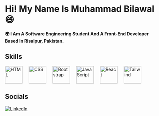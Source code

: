 # **Hi! My Name Is Muhammad Bilawal 😄**

**🌍 I Am A Software Engineering Student And A Front-End Developer Based In Risalpur, Pakistan.**

## Skills
<div style="display: flex;">
  <img src="https://skillicons.dev/icons?i=html" alt="HTML" style="height: 56px; margin-right: 20px; cursor: pointer; transition: transform 0.5s;" />
  <img src="https://skillicons.dev/icons?i=css" alt="CSS" style="height: 56px; margin-right: 20px; cursor: pointer; transition: transform 0.5s;" />
  <img src="https://skillicons.dev/icons?i=bootstrap" alt="Bootstrap" style="height: 56px; margin-right: 20px; cursor: pointer; transition: transform 0.5s;" />
  <img src="https://skillicons.dev/icons?i=js" alt="JavaScript" style="height: 56px; margin-right: 20px; cursor: pointer; transition: transform 0.5s;" />
  <img src="https://skillicons.dev/icons?i=react" alt="React" style="height: 56px; margin-right: 20px; cursor: pointer; transition: transform 0.5s;" />
  <img src="https://skillicons.dev/icons?i=tailwind" alt="Tailwind" style="height: 56px; margin-right: 20px; cursor: pointer; transition: transform 0.5s;" />
</div>

## Socials
[![LinkedIn](https://img.shields.io/badge/-LinkedIn-0A66C2?style=for-the-badge&logo=linkedin&logoColor=white)]([https://www.linkedin.com/in/yourprofile/](https://www.linkedin.com/in/muhammad-bilawal-9b57872ba/))
